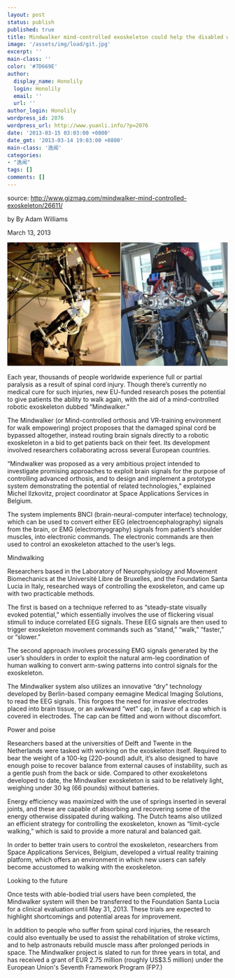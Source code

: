 ```yaml
---
layout: post
status: publish
published: true
title: Mindwalker mind-controlled exoskeleton could help the disabled walk again意念行走器（意念控制的外骨骼）帮助残疾人行走起来
image: '/assets/img/load/git.jpg'
excerpt: ''
main-class: ''
color: '#7D669E'
author:
  display_name: Honolily
  login: Honolily
  email: ''
  url: ''
author_login: Honolily
wordpress_id: 2076
wordpress_url: http://www.yuanli.info/?p=2076
date: '2013-03-15 03:03:00 +0800'
date_gmt: '2013-03-14 19:03:00 +0800'
main-class: '逸闻'
categories:
- "逸闻"
tags: []
comments: []
---
```

source: http://www.gizmag.com/mindwalker-mind-controlled-exoskeleton/26611/

by By Adam Williams

March 13, 2013

![yuanli info image](/assets/img/2013/03/mindwalker_mind_controlled_exoskeleton.jpg "mindwalker_mind_controlled_exoskeleton")

Each year, thousands of people worldwide experience full or partial paralysis as a result of spinal cord injury. Though there&rsquo;s currently no medical cure for such injuries, new EU-funded research poses the potential to give patients the ability to walk again, with the aid of a mind-controlled robotic exoskeleton dubbed &ldquo;Mindwalker.&rdquo;

The Mindwalker (or Mind-controlled orthosis and VR-training environment for walk empowering) project proposes that the damaged spinal cord be bypassed altogether, instead routing brain signals directly to a robotic exoskeleton in a bid to get patients back on their feet. Its development involved researchers collaborating across several European countries.

&ldquo;Mindwalker was proposed as a very ambitious project intended to investigate promising approaches to exploit brain signals for the purpose of controlling advanced orthosis, and to design and implement a prototype system demonstrating the potential of related technologies,&rdquo; explained Michel Ilzkovitz, project coordinator at Space Applications Services in Belgium.

The system implements BNCI (brain-neural-computer interface) technology, which can be used to convert either EEG (electroencephalography) signals from the brain, or EMG (electromyography) signals from patient&rsquo;s shoulder muscles, into electronic commands. The electronic commands are then used to control an exoskeleton attached to the user&rsquo;s legs.

Mindwalking

Researchers based in the Laboratory of Neurophysiology and Movement Biomechanics at the Universit&eacute; Libre de Bruxelles, and the Foundation Santa Lucia in Italy, researched ways of controlling the exoskeleton, and came up with two practicable methods.

The first is based on a technique referred to as &ldquo;steady-state visually evoked potential,&rdquo; which essentially involves the use of flickering visual stimuli to induce correlated EEG signals. These EEG signals are then used to trigger exoskeleton movement commands such as &ldquo;stand,&rdquo; &ldquo;walk,&rdquo; &ldquo;faster,&rdquo; or &ldquo;slower.&rdquo;

The second approach involves processing EMG signals generated by the user&rsquo;s shoulders in order to exploit the natural arm-leg coordination of human walking to convert arm-swing patterns into control signals for the exoskeleton.

The Mindwalker system also utilizes an innovative &ldquo;dry&rdquo; technology developed by Berlin-based company eemagine Medical Imaging Solutions, to read the EEG signals. This forgoes the need for invasive electrodes placed into brain tissue, or an awkward &ldquo;wet&rdquo; cap, in favor of a cap which is covered in electrodes. The cap can be fitted and worn without discomfort.

Power and poise

Researchers based at the universities of Delft and Twente in the Netherlands were tasked with working on the exoskeleton itself. Required to bear the weight of a 100-kg (220-pound) adult, it&rsquo;s also designed to have enough poise to recover balance from external causes of instability, such as a gentle push from the back or side. Compared to other exoskeletons developed to date, the Mindwalker exoskeleton is said to be relatively light, weighing under 30 kg (66 pounds) without batteries.

Energy efficiency was maximized with the use of springs inserted in several joints, and these are capable of absorbing and recovering some of the energy otherwise dissipated during walking. The Dutch teams also utilized an efficient strategy for controlling the exoskeleton, known as &ldquo;limit-cycle walking,&rdquo; which is said to provide a more natural and balanced gait.

In order to better train users to control the exoskeleton, researchers from Space Applications Services, Belgium, developed a virtual reality training platform, which offers an environment in which new users can safely become accustomed to walking with the exoskeleton.

Looking to the future

Once tests with able-bodied trial users have been completed, the Mindwalker system will then be transferred to the Foundation Santa Lucia for a clinical evaluation until May 31, 2013. These trials are expected to highlight shortcomings and potential areas for improvement.

In addition to people who suffer from spinal cord injuries, the research could also eventually be used to assist the rehabilitation of stroke victims, and to help astronauts rebuild muscle mass after prolonged periods in space. The Mindwalker project is slated to run for three years in total, and has received a grant of EUR 2.75 million (roughly US$3.5 million) under the European Union's Seventh Framework Program (FP7.)

